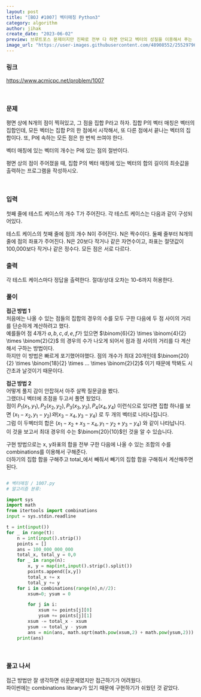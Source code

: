 ```yaml
---
layout: post
title: "[BOJ #1007] 벡터매칭 Python3"
category: algorithm
author: jihak
create_date: "2023-06-02"
preview: 브루트포스 문제이지만 진짜로 전부 다 하면 안되고 벡터의 성질을 이용해서 푸는 문제
image_url: "https://user-images.githubusercontent.com/48908552/255297969-47c132e0-75e5-4dfb-8be3-93c95d6488db.png"
---
```


### 링크

<a href= "https://www.acmicpc.net/problem/1007">https://www.acmicpc.net/problem/1007</a>

<br>

### 문제

평면 상에 N개의 점이 찍혀있고, 그 점을 집합 P라고 하자. 집합 P의 벡터 매칭은 벡터의 집합인데, 모든 벡터는 집합 P의 한 점에서 시작해서, 또 다른 점에서 끝나는 벡터의 집합이다. 또, P에 속하는 모든 점은 한 번씩 쓰여야 한다.

벡터 매칭에 있는 벡터의 개수는 P에 있는 점의 절반이다.

평면 상의 점이 주어졌을 때, 집합 P의 벡터 매칭에 있는 벡터의 합의 길이의 최솟값을 출력하는 프로그램을 작성하시오.

<br>

### 입력

첫째 줄에 테스트 케이스의 개수 T가 주어진다. 각 테스트 케이스는 다음과 같이 구성되어있다.

테스트 케이스의 첫째 줄에 점의 개수 N이 주어진다. N은 짝수이다. 둘째 줄부터 N개의 줄에 점의 좌표가 주어진다. N은 20보다 작거나 같은 자연수이고, 좌표는 절댓값이 100,000보다 작거나 같은 정수다. 모든 점은 서로 다르다.
<br>

### 출력

각 테스트 케이스마다 정답을 출력한다. 절대/상대 오차는 10-6까지 허용한다.
<br>

### 풀이

**접근 방법 1**   
처음에는 나올 수 있는 점들의 집합의 경우의 수를 모두 구한 다음에 두 점 사이의 거리를 단순하게 계산하려고 했다.    
예를들어 점 4개가 $a, b, c, d, e, f$가 있으면 $\binom{6}{2} \times \binom{4}{2} \times \binom{2}{2}$ 의 경우의 수가 나오게 되어서 점과 점 사이의 거리를 다 계산해서 구하는 방법이다.    
하지만 이 방법은 빠르게 포기했어야했다.
점의 개수가 최대 20개인데 $\binom{20}{2} \times \binom{18}{2} \times ... \times \binom{2}{2}$ 이기 때문에 딱봐도 시간초과 날것이기 때문이다.

**접근 방법 2**     
어떻게 풀지 감이 안잡혀서 아주 살짝 질문글을 봤다.   
그랬더니 벡터에 초점을 두고서 풀면 됬었다.   
점이 $P_1(x_1,y_1), P_2(x_2,y_2), P_3(x_3,y_3), P_4(x_4,y_4)$ 이런식으로 있다면 집합 하나를 보면 $(x_1-x_2,y_1-y_2) 와 (x_3-x_4,y_3-y_4)$ 로 두 개의 벡터로 나타나집니다.   
그럼 이 두벡터의 합은 $(x_1-x_2 + x_3-x_4, y_1-y_2 + y_3-y_4)$ 와 같이 나타납니다.   
이 것을 보고서 최대 경우의 수는 $\binom{20}{10}$인 것을 알 수 있습니다.   

구현 방법으로는 x, y좌표의 합을 전부 구한 다음에 나올 수 있는 조합의 수를 combinations를 이용해서 구해준다.    
더하기의 집합 합을 구해주고 total_에서 빼줘서 빼기의 집합 합을 구해줘서 계산해주면 된다.   


```python

# 벡터매칭 / 1007.py
# 알고리즘 분류: 

import sys
import math
from itertools import combinations
input = sys.stdin.readline

t = int(input())
for _ in range(t):
    n = int(input().strip())
    points = []
    ans = 100_000_000_000
    total_x, total_y = 0,0
    for _ in range(n):
        x, y = map(int,input().strip().split())
        points.append([x,y])    
        total_x += x
        total_y += y
    for i in combinations(range(n),n//2):
        xsum=0; ysum = 0

        for j in i:
            xsum += points[j][0]
            ysum += points[j][1]
        xsum -= total_x - xsum
        ysum -= total_y - ysum
        ans = min(ans, math.sqrt(math.pow(xsum,2) + math.pow(ysum,2)))
    print(ans)


```

<br>

### 풀고 나서

접근 방법만 잘 생각하면 쉬운문제였지만 접근하기가 어려웠다.   
파이썬에는 combinations library가 있기 때문에 구현하기가 쉬웠던 것 같았다. 
